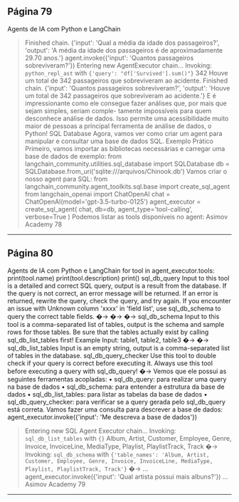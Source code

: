 ## Página 79

Agents de IA com Python e LangChain
> Finished chain.
{'input': 'Qual a média da idade dos passageiros?',
'output': 'A média da idade dos passageiros é de aproximadamente 29.70 anos.'}
agent.invoke({'input': 'Quantos passageiros sobreviveram?'})
> Entering new AgentExecutor chain...
Invoking: `python_repl_ast` with `{'query': "df['Survived'].sum()"}`
342
Houve um total de 342 passageiros que sobreviveram ao acidente.
> Finished chain.
{'input': 'Quantos passageiros sobreviveram?',
'output': 'Houve um total de 342 passageiros que sobreviveram ao acidente.'}
E é impressionante como ele consegue fazer análises que, por mais que sejam simples, seriam comple-
tamente impossíveis para quem desconhece análise de dados. Isso permite uma acessibilidade muito
maior de pessoas a principal ferramenta de análise de dados, o Python!
SQL Database
Agora, vamos ver como criar um agent para manipular e consultar uma base de dados SQL.
Exemplo Prático
Primeiro, vamos importar as bibliotecas necessárias e carregar uma base de dados
de exemplo:
from langchain_community.utilities.sql_database import SQLDatabase
db = SQLDatabase.from_uri('sqlite:///arquivos/Chinook.db')
Vamos criar o nosso agent para SQL:
from langchain_community.agent_toolkits.sql.base import create_sql_agent
from langchain_openai import ChatOpenAI
chat = ChatOpenAI(model='gpt-3.5-turbo-0125')
agent_executor = create_sql_agent(
chat,
db=db,
agent_type='tool-calling',
verbose=True
)
Podemos listar as tools disponíveis no agent:
Asimov Academy
78


---
## Página 80

Agents de IA com Python e LangChain
for tool in agent_executor.tools:
print(tool.name)
print(tool.description)
print()
sql_db_query
Input to this tool is a detailed and correct SQL query, output is a result from the database.
If the query is not correct, an error message will be returned. If an error is returned,
rewrite the query, check the query, and try again. If you encounter an issue with Unknown
column 'xxxx' in 'field list', use sql_db_schema to query the correct table fields.
�→
�→
�→
sql_db_schema
Input to this tool is a comma-separated list of tables, output is the schema and sample rows
for those tables. Be sure that the tables actually exist by calling sql_db_list_tables
first! Example Input: table1, table2, table3
�→
�→
sql_db_list_tables
Input is an empty string, output is a comma-separated list of tables in the database.
sql_db_query_checker
Use this tool to double check if your query is correct before executing it. Always use this
tool before executing a query with sql_db_query!
�→
Vemos que ele possui as seguintes ferramentas acopladas:
• sql_db_query: para realizar uma query na base de dados
• sql_db_schema: para entender a estrutura da base de dados
• sql_db_list_tables: para listar as tabelas da base de dados
• sql_db_query_checker: para verificar se a query gerada pelo sql_db_query está correta.
Vamos fazer uma consulta para descrever a base de dados:
agent_executor.invoke({'input': 'Me descreva a base de dados'})
> Entering new SQL Agent Executor chain...
Invoking: `sql_db_list_tables` with `{}`
Album, Artist, Customer, Employee, Genre, Invoice, InvoiceLine, MediaType, Playlist,
PlaylistTrack, Track
�→
Invoking: `sql_db_schema` with `{'table_names': 'Album, Artist, Customer, Employee, Genre,
Invoice, InvoiceLine, MediaType, Playlist, PlaylistTrack, Track'}`
�→
...
agent_executor.invoke({'input': 'Qual artista possui mais albuns?'})
...
Asimov Academy
79


---